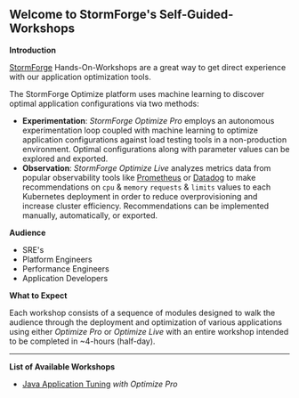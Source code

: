 Welcome to StormForge's Self-Guided-Workshops
---
**Introduction**

[StormForge](https://www.stormforge.io) Hands-On-Workshops are a great way to get direct experience with our application optimization tools.

The StormForge Optimize platform uses machine learning to discover optimal application configurations via two methods:
* **Experimentation**: *StormForge Optimize Pro* employs an autonomous experimentation loop coupled with machine learning to optimize application configurations against load testing tools in a non-production environment. Optimal configurations along with parameter values can be explored and exported.
* **Observation**: *StormForge Optimize Live* analyzes metrics data from popular observability tools like [Prometheus](https://prometheus.io/) or [Datadog](https://www.datadog.com) to make recommendations on `cpu` & `memory` `requests` & `limits` values to each Kubernetes deployment in order to reduce overprovisioning and increase cluster efficiency. Recommendations can be implemented manually, automatically, or exported.

**Audience**
* SRE's
* Platform Engineers
* Performance Engineers
* Application Developers

**What to Expect**

Each workshop consists of a sequence of modules designed to walk the audience through the deployment and optimization of various applications using either *Optimize Pro* or *Optimize Live* with an entire workshop intended to be completed in ~4-hours (half-day).

---

**List of Available Workshops**

* [Java Application Tuning](https://github.com/thestormforge/self-guided-workshop/tree/main/Java) *with Optimize Pro*
